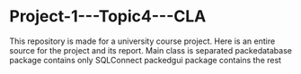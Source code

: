 # Project-1---Topic4---CLA
This repository is made for a university course project. Here is an entire source for the project and its report.
Main class is separated
packedatabase package contains only SQLConnect
packedgui package contains the rest

